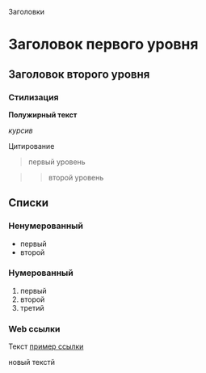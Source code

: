 Заголовки

# Заголовок первого уровня

## Заголовок второго уровня

### Стилизация

**Полужирный текст**

*курсив*


Цитирование

> первый уровень

>> второй уровень

## Списки

### Ненумерованный

* первый
* второй

### Нумерованный

1. первый
2. второй
3. третий

### Web ссылки

Текст [пример ссылки](http.example.com "Всплывающая подсказка для примера")

новый текстй

